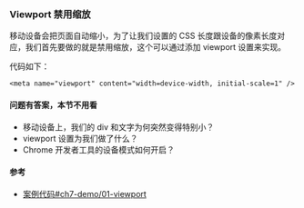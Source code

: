 ### Viewport 禁用缩放

移动设备会把页面自动缩小，为了让我们设置的 CSS 长度跟设备的像素长度对应，我们首先要做的就是禁用缩放，这个可以通过添加 viewport 设置来实现。

代码如下：

```
<meta name="viewport" content="width=device-width, initial-scale=1" />

```
#### 问题有答案，本节不用看

* 移动设备上，我们的 div 和文字为何突然变得特别小？
* viewport 设置为我们做了什么？
* Chrome 开发者工具的设备模式如何开启？

#### 参考

* [案例代码#ch7-demo/01-viewport](https://happypeter.github.io/bianguaishou-page/demo/ch7-demo/01-viewport/)
